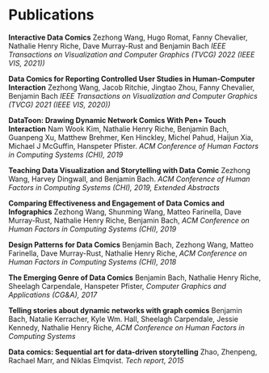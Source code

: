 # Publications

**Interactive Data Comics** 
Zezhong Wang, Hugo Romat, Fanny Chevalier, Nathalie Henry Riche, Dave Murray-Rust and Benjamin Bach 
*IEEE Transactions on Visualization and Computer Graphics (TVCG) 2022 (IEEE VIS, 2021))*

**Data Comics for Reporting Controlled User Studies in Human-Computer Interaction**
Zezhong Wang, Jacob Ritchie, Jingtao Zhou, Fanny Chevalier, Benjamin Bach
*IEEE Transactions on Visualization and Computer Graphics (TVCG) 2021 (IEEE VIS, 2020))*

**DataToon: Drawing Dynamic Network Comics With Pen+ Touch Interaction**
Nam Wook Kim, Nathalie Henry Riche, Benjamin Bach, Guanpeng Xu, Matthew Brehmer, Ken Hinckley, Michel Pahud, Haijun Xia, Michael J McGuffin, Hanspeter Pfister. 
*ACM Conference of Human Factors in Computing Systems (CHI), 2019*

**Teaching Data Visualization and Storytelling with Data Comic**
Zezhong Wang, Harvey Dingwall, and Benjamin Bach. 
*ACM Conference of Human Factors in Computing Systems (CHI), 2019, Extended Abstracts*

**Comparing Effectiveness and Engagement of Data Comics and Infographics**
Zezhong Wang, Shunming Wang, Matteo Farinella, Dave Murray-Rust, Nathalie Henry Riche, Benjamin Bach, 
*ACM Conference on Human Factors in Computing Systems (CHI), 2019*

**Design Patterns for Data Comics**
Benjamin Bach, Zezhong Wang, Matteo Farinella, Dave Murray-Rust, Nathalie Henry Riche, 
*ACM Conference on Human Factors in Computing Systems (CHI), 2018*

**The Emerging Genre of Data Comics**
Benjamin Bach, Nathalie Henry Riche, Sheelagh Carpendale, Hanspeter Pfister, 
*Computer Graphics and Applications (CG&A), 2017*

**Telling stories about dynamic networks with graph comics**
Benjamin Bach, Natalie Kerracher, Kyle Wm. Hall, Sheelagh Carpendale, Jessie Kennedy, Nathalie Henry Riche, 
*ACM Conference on Human Factors in Computing Systems*

**Data comics: Sequential art for data-driven storytelling**
Zhao, Zhenpeng, Rachael Marr, and Niklas Elmqvist. 
*Tech report, 2015*
